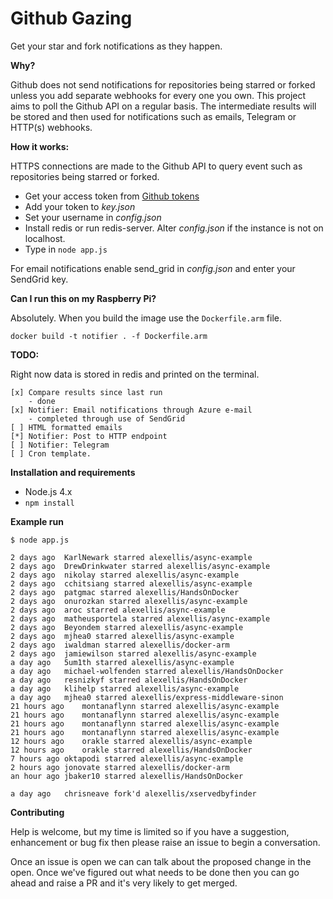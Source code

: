 Github Gazing
=====================

Get your star and fork notifications as they happen.

**Why?**

Github does not send notifications for repositories being starred or forked unless you add separate webhooks for every one you own. This project aims to poll the Github API on a regular basis. The intermediate results will be stored and then used for notifications such as emails, Telegram or HTTP(s) webhooks.

**How it works:**

HTTPS connections are made to the Github API to query event such as repositories being starred or forked.

* Get your access token from [Github tokens](https://github.com/settings/tokens)
* Add your token to *key.json*
* Set your username in *config.json*
* Install redis or run redis-server. Alter *config.json* if the instance is not on localhost.
* Type in `node app.js`

For email notifications enable send_grid in *config.json* and enter your SendGrid key.

**Can I run this on my Raspberry Pi?**

Absolutely. When you build the image use the `Dockerfile.arm` file. 

```
docker build -t notifier . -f Dockerfile.arm
```

**TODO:**

Right now data is stored in redis and printed on the terminal.
```
[x] Compare results since last run
    - done
[x] Notifier: Email notifications through Azure e-mail
    - completed through use of SendGrid
[ ] HTML formatted emails
[*] Notifier: Post to HTTP endpoint
[ ] Notifier: Telegram
[ ] Cron template.
```

**Installation and requirements**

* Node.js 4.x
* `npm install`

**Example run**

```
$ node app.js

2 days ago	KarlNewark starred alexellis/async-example
2 days ago	DrewDrinkwater starred alexellis/async-example
2 days ago	nikolay starred alexellis/async-example
2 days ago	cchitsiang starred alexellis/async-example
2 days ago	patgmac starred alexellis/HandsOnDocker
2 days ago	onurozkan starred alexellis/async-example
2 days ago	aroc starred alexellis/async-example
2 days ago	matheusportela starred alexellis/async-example
2 days ago	Beyondem starred alexellis/async-example
2 days ago	mjhea0 starred alexellis/async-example
2 days ago	iwaldman starred alexellis/docker-arm
2 days ago	jamiewilson starred alexellis/async-example
a day ago	5um1th starred alexellis/async-example
a day ago	michael-wolfenden starred alexellis/HandsOnDocker
a day ago	resnizkyf starred alexellis/HandsOnDocker
a day ago	klihelp starred alexellis/async-example
a day ago	mjhea0 starred alexellis/express-middleware-sinon
21 hours ago	montanaflynn starred alexellis/async-example
21 hours ago	montanaflynn starred alexellis/async-example
21 hours ago	montanaflynn starred alexellis/async-example
21 hours ago	montanaflynn starred alexellis/async-example
12 hours ago	orakle starred alexellis/async-example
12 hours ago	orakle starred alexellis/HandsOnDocker
7 hours ago	oktapodi starred alexellis/async-example
2 hours ago	jonovate starred alexellis/docker-arm
an hour ago	jbaker10 starred alexellis/HandsOnDocker

a day ago	chrisneave fork'd alexellis/xservedbyfinder
```

**Contributing**

Help is welcome, but my time is limited so if you have a suggestion, enhancement or bug fix then please raise an issue to begin a conversation.

Once an issue is open we can can talk about the proposed change in the open. Once we've figured out what needs to be done then you can go ahead and raise a PR and it's very likely to get merged.
